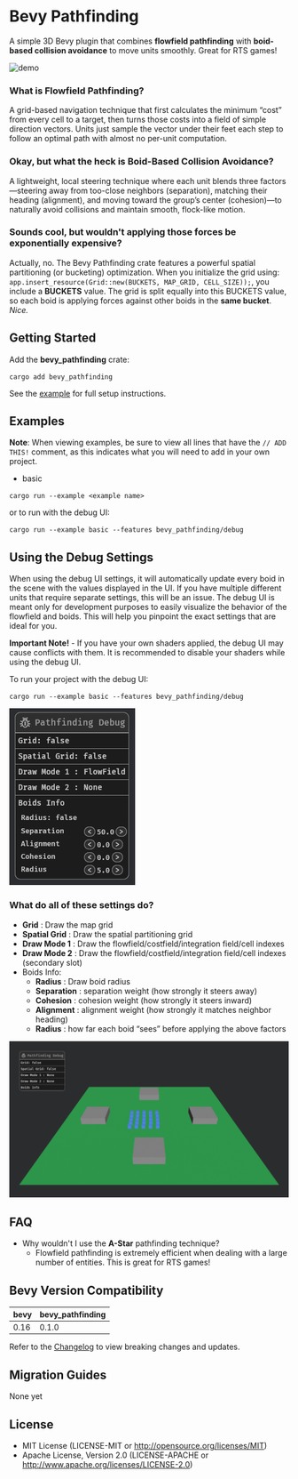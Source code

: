 # Bevy Pathfinding

A simple 3D Bevy plugin that combines **flowfield pathfinding** with **boid-based collision avoidance** to move units smoothly. Great for RTS games!

![demo](assets/demo.gif)

### What is **Flowfield Pathfinding**?

A grid-based navigation technique that first calculates the minimum “cost” from every cell to a target, then turns those costs into a field of simple direction vectors. Units just sample the vector under their feet each step to follow an optimal path with almost no per-unit computation.

### Okay, but what the heck is **Boid-Based Collision Avoidance**?

A lightweight, local steering technique where each unit blends three factors—steering away from too-close neighbors (separation), matching their heading (alignment), and moving toward the group’s center (cohesion)—to naturally avoid collisions and maintain smooth, flock-like motion.

### Sounds cool, but wouldn't applying those forces be exponentially expensive?

Actually, no. The Bevy Pathfinding crate features a powerful spatial partitioning (or bucketing) optimization. When you initialize the grid using: `app.insert_resource(Grid::new(BUCKETS, MAP_GRID, CELL_SIZE));`, you include a **BUCKETS** value. The grid is split equally into this BUCKETS value, so each boid is applying forces against other boids in the **same bucket**. *Nice.*

## Getting Started

Add the **bevy_pathfinding** crate:

```
cargo add bevy_pathfinding
```

See the [example](examples/basic.rs) for full setup instructions.

## Examples

**Note**: When viewing examples, be sure to view all lines that have the `// ADD THIS!` comment, as this indicates what you will need to add in your own project.

- basic

```
cargo run --example <example name>
```

or to run with the debug UI:

```
cargo run --example basic --features bevy_pathfinding/debug
```

## Using the Debug Settings

When using the debug UI settings, it will automatically update every boid in the scene with the values displayed in the UI. If you have multiple different units that require separate settings, this will be an issue. The debug UI is meant only for development purposes to easily visualize the behavior of the flowfield and boids. This will help you pinpoint the exact settings that are ideal for you.

**Important Note!** - If you have your own shaders applied, the debug UI may cause conflicts with them. It is recommended to disable your shaders while using the debug UI.

To run your project with the debug UI:

```
cargo run --example basic --features bevy_pathfinding/debug
```

![debug UI](assets/debug_ui.png)

### What do all of these settings do?

- **Grid** : Draw the map grid  
- **Spatial Grid** : Draw the spatial partitioning grid  
- **Draw Mode 1** : Draw the flowfield/costfield/integration field/cell indexes  
- **Draw Mode 2** : Draw the flowfield/costfield/integration field/cell indexes (secondary slot)  
- Boids Info:  
  - **Radius** : Draw boid radius  
  - **Separation** : separation weight (how strongly it steers away)  
  - **Cohesion** : cohesion weight (how strongly it steers inward)  
  - **Alignment** : alignment weight (how strongly it matches neighbor heading)  
  - **Radius** : how far each boid “sees” before applying the above factors  

![debug UI demo](assets/debug_ui_demo.gif)

## FAQ

- Why wouldn't I use the **A-Star** pathfinding technique?
  - Flowfield pathfinding is extremely efficient when dealing with a large number of entities. This is great for RTS games!

## Bevy Version Compatibility

| bevy | bevy_pathfinding |
| ---- | ---------------- |
| 0.16 | 0.1.0            |

Refer to the [Changelog](Changelog.md) to view breaking changes and updates.

## Migration Guides

None yet

## License

- MIT License (LICENSE-MIT or http://opensource.org/licenses/MIT)
- Apache License, Version 2.0 (LICENSE-APACHE or http://www.apache.org/licenses/LICENSE-2.0)